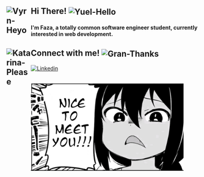 ## Hi There! <img align="center" alt="Yuel-Hello" width="64px" src="https://gbf.wiki/images/6/64/Stamp108.png"/> <img align="left" alt="Vyrn-Heyo" width="64px" src="https://gbf.wiki/images/9/9f/Stamp110.png"/>
#### I'm Faza, a totally common software engineer student, currently interested in web development.
## Connect with me!  <img align="left" alt="Katarina-Please" width="64px" src="https://gbf.wiki/images/e/e5/Stamp97.png"/> <img align="center" alt="Gran-Thanks" width="64px" src="https://gbf.wiki/images/0/0b/Stamp9.png"/>
<a href="https://www.linkedin.com/in/muhammad-faza-2001/" target="_blank" ><img alt="Linkedin" width="180px" src="http://clipart-library.com/image_gallery2/Linkedin-Free-PNG-Image.png"><a/>
## 
<img width="400px" src="./img/jahy-nice-to-meet-you.jpg"/>
